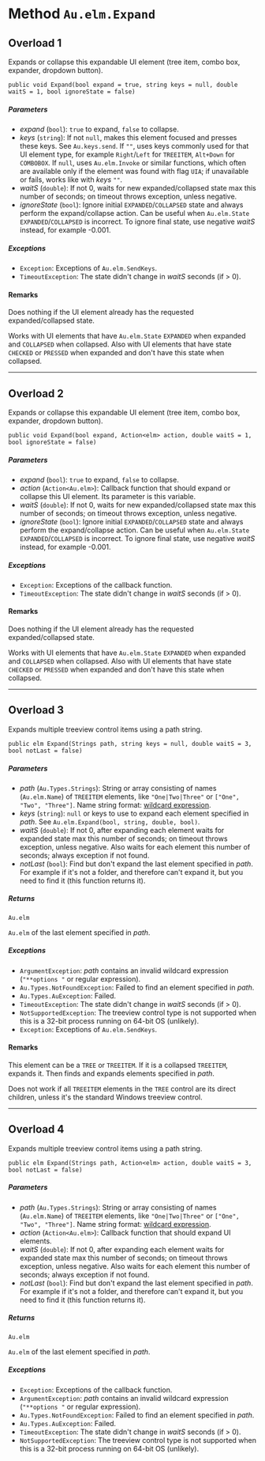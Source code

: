 # Method `Au.elm.Expand`

## Overload 1

Expands or collapse this expandable UI element (tree item, combo box, expander, dropdown button).

```
public void Expand(bool expand = true, string keys = null, double waitS = 1, bool ignoreState = false)
```

##### Parameters

- *expand*  (`bool`):
    `true` to expand, `false` to collapse.
- *keys*  (`string`):
    If not `null`, makes this element focused and presses these keys. See `Au.keys.send`. If `""`, uses keys commonly used for that UI element type, for example `Right`/`Left` for `TREEITEM`, `Alt+Down` for `COMBOBOX`. If `null`, uses `Au.elm.Invoke` or similar functions, which often are available only if the element was found with flag `UIA`; if unavailable or fails, works like with *keys* `""`.
- *waitS*  (`double`):
    If not 0, waits for new expanded/collapsed state max this number of seconds; on timeout throws exception, unless negative.
- *ignoreState*  (`bool`):
    Ignore initial `EXPANDED`/`COLLAPSED` state and always perform the expand/collapse action. Can be useful when `Au.elm.State` `EXPANDED`/`COLLAPSED` is incorrect. To ignore final state, use negative *waitS* instead, for example -0.001.

##### Exceptions

- `Exception`:
    Exceptions of `Au.elm.SendKeys`.
- `TimeoutException`:
    The state didn't change in *waitS* seconds (if > 0).

#### Remarks

Does nothing if the UI element already has the requested expanded/collapsed state.

Works with UI elements that have `Au.elm.State` `EXPANDED` when expanded and `COLLAPSED` when collapsed. Also with UI elements that have state `CHECKED` or `PRESSED` when expanded and don't have this state when collapsed.

* * *

## Overload 2

Expands or collapse this expandable UI element (tree item, combo box, expander, dropdown button).

```
public void Expand(bool expand, Action<elm> action, double waitS = 1, bool ignoreState = false)
```

##### Parameters

- *expand*  (`bool`):
    `true` to expand, `false` to collapse.
- *action*  (`Action<Au.elm>`):
    Callback function that should expand or collapse this UI element. Its parameter is this variable.
- *waitS*  (`double`):
    If not 0, waits for new expanded/collapsed state max this number of seconds; on timeout throws exception, unless negative.
- *ignoreState*  (`bool`):
    Ignore initial `EXPANDED`/`COLLAPSED` state and always perform the expand/collapse action. Can be useful when `Au.elm.State` `EXPANDED`/`COLLAPSED` is incorrect. To ignore final state, use negative *waitS* instead, for example -0.001.

##### Exceptions

- `Exception`:
    Exceptions of the callback function.
- `TimeoutException`:
    The state didn't change in *waitS* seconds (if > 0).

#### Remarks

Does nothing if the UI element already has the requested expanded/collapsed state.

Works with UI elements that have `Au.elm.State` `EXPANDED` when expanded and `COLLAPSED` when collapsed. Also with UI elements that have state `CHECKED` or `PRESSED` when expanded and don't have this state when collapsed.

* * *

## Overload 3

Expands multiple treeview control items using a path string.

```
public elm Expand(Strings path, string keys = null, double waitS = 3, bool notLast = false)
```

##### Parameters

- *path*  (`Au.Types.Strings`):
    String or array consisting of names (`Au.elm.Name`) of `TREEITEM` elements, like `"One|Two|Three"` or `["One", "Two", "Three"]`. Name string format: [wildcard expression](../articles/Wildcard%20expression.html).
- *keys*  (`string`):
    `null` or keys to use to expand each element specified in *path*. See `Au.elm.Expand(bool, string, double, bool)`.
- *waitS*  (`double`):
    If not 0, after expanding each element waits for expanded state max this number of seconds; on timeout throws exception, unless negative. Also waits for each element this number of seconds; always exception if not found.
- *notLast*  (`bool`):
    Find but don't expand the last element specified in *path*. For example if it's not a folder, and therefore can't expand it, but you need to find it (this function returns it).

##### Returns

`Au.elm`

`Au.elm` of the last element specified in *path*.

##### Exceptions

- `ArgumentException`:
    *path* contains an invalid wildcard expression (`"**options "` or regular expression).
- `Au.Types.NotFoundException`:
    Failed to find an element specified in *path*.
- `Au.Types.AuException`:
    Failed.
- `TimeoutException`:
    The state didn't change in *waitS* seconds (if > 0).
- `NotSupportedException`:
    The treeview control type is not supported when this is a 32-bit process running on 64-bit OS (unlikely).
- `Exception`:
    Exceptions of `Au.elm.SendKeys`.

#### Remarks

This element can be a `TREE` or `TREEITEM`. If it is a collapsed `TREEITEM`, expands it. Then finds and expands elements specified in *path*.

Does not work if all `TREEITEM` elements in the `TREE` control are its direct children, unless it's the standard Windows treeview control.

* * *

## Overload 4

Expands multiple treeview control items using a path string.

```
public elm Expand(Strings path, Action<elm> action, double waitS = 3, bool notLast = false)
```

##### Parameters

- *path*  (`Au.Types.Strings`):
    String or array consisting of names (`Au.elm.Name`) of `TREEITEM` elements, like `"One|Two|Three"` or `["One", "Two", "Three"]`. Name string format: [wildcard expression](../articles/Wildcard%20expression.html).
- *action*  (`Action<Au.elm>`):
    Callback function that should expand UI elements.
- *waitS*  (`double`):
    If not 0, after expanding each element waits for expanded state max this number of seconds; on timeout throws exception, unless negative. Also waits for each element this number of seconds; always exception if not found.
- *notLast*  (`bool`):
    Find but don't expand the last element specified in *path*. For example if it's not a folder, and therefore can't expand it, but you need to find it (this function returns it).

##### Returns

`Au.elm`

`Au.elm` of the last element specified in *path*.

##### Exceptions

- `Exception`:
    Exceptions of the callback function.
- `ArgumentException`:
    *path* contains an invalid wildcard expression (`"**options "` or regular expression).
- `Au.Types.NotFoundException`:
    Failed to find an element specified in *path*.
- `Au.Types.AuException`:
    Failed.
- `TimeoutException`:
    The state didn't change in *waitS* seconds (if > 0).
- `NotSupportedException`:
    The treeview control type is not supported when this is a 32-bit process running on 64-bit OS (unlikely).